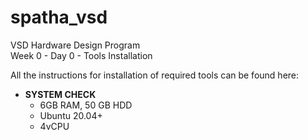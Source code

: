 # spatha_vsd
  <Summary> VSD Hardware Design Program </summary>
  <Summary> Week 0 - Day 0 - Tools Installation</summary>

  All the instructions for installation of required tools can be found here:
  - **SYSTEM CHECK**
    - 6GB RAM, 50 GB HDD
    - Ubuntu 20.04+
    - 4vCPU
